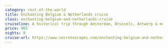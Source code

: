 ```yaml
---
category: rest-of-the-world
title: Enchanting Belgium & Netherlands cruise
class: enchanting-belgium-and-netherlands-cruise
cruiseline: A historical trip through Amsterdam, Brussels, Antwerp & more
price: 965
nights: 8
cruise-url: https://www.secretescapes.com/enchanting-belgium-and-netherlands-cruise-a-historical-journey-through-amsterdam-brussels-antwerp-and-more/sale?utm_source=SE&utm_medium=hub_offer&utm_campaign=20160208_cruise
---
```

